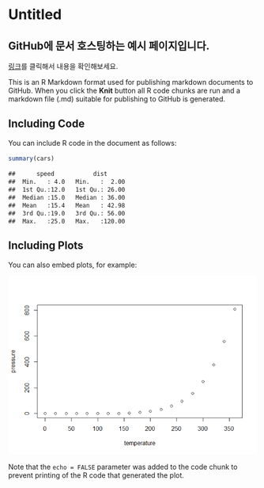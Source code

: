 Untitled
================

GitHub에 문서 호스팅하는 예시 페이지입니다.
-------------------------------------------

[링크]()를 클릭해서 내용을 확인해보세요.

This is an R Markdown format used for publishing markdown documents to GitHub. When you click the **Knit** button all R code chunks are run and a markdown file (.md) suitable for publishing to GitHub is generated.

Including Code
--------------

You can include R code in the document as follows:

``` r
summary(cars)
```

    ##      speed           dist       
    ##  Min.   : 4.0   Min.   :  2.00  
    ##  1st Qu.:12.0   1st Qu.: 26.00  
    ##  Median :15.0   Median : 36.00  
    ##  Mean   :15.4   Mean   : 42.98  
    ##  3rd Qu.:19.0   3rd Qu.: 56.00  
    ##  Max.   :25.0   Max.   :120.00

Including Plots
---------------

You can also embed plots, for example:

![](index_files/figure-markdown_github/pressure-1.png)

Note that the `echo = FALSE` parameter was added to the code chunk to prevent printing of the R code that generated the plot.
